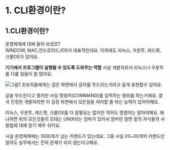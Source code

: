 # 1. CLI환경이란?

## 1.CLI환경이란?

운영체제에 대해 들어 보셨조?  
WINDOW, MAC,안드로이드,IOS가 대표적인데요. 이외에도 리눅스, 우분투, 레드헷, 크롬OS가 있어요.

**기기에서 프로그램이 실행될 수 있도록 도와주는 역할** 사실 개발자로서 리눅스나 우분투를 다룰 일들이 참 많아요.

![&#xADF8;&#xB9BC;1](https://66.media.tumblr.com/a6c29aa28752f64713e18cf9895f5edd/tumblr_inline_pqu1al50wh1td93ol_540.png) 초보자들에게는 검은 화면에서 글자를 뚜드리는거라고 쉽게 표현할수 있어요.

글을 뚜드린다고 했지만 사실 명령어\(COMMAND\)를 입력하는 행위를 하는거에요. 결국 진정한 개발자라면 이 검정 화면에서 모든일을 처리할 줄 아는 능력이 있어야해요.

리눅스, 우분투, 레드햇, 크롬OS를 다 알필요는 없지만 적어도 명령어는 알아야해요. 왜냐하면 위의 모든것들의 모태는 UNIX라는 엄마가 있어서 엄마만 알면 밑의 자식들의 사용법에 대해 알기 매우 쉬어요.

사실 운영체제에는 1000개가 넘는 커맨드가 있는데요. 그중 사실 20~30개의 커맨드만 알아도 실무에서는 전혀 문제가 되지 않는다고해요.

